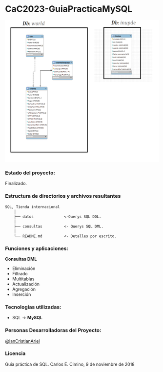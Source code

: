 # CaC2023-GuiaPracticaMySQL
![imagen](/2.png)

### Estado del proyecto:
Finalizado.

### Estructura de directorios y archivos resultantes

    SQL, Tienda internacional
        │
        ├── datos              <-Querys SQL DDL.
        │
        ├── consultas          <- Querys SQL DML.
        │
        └── README.md          <- Detalles por escrito.
        
### Funciones y aplicaciones:
**Consultas DML**

 - Eliminación
 - Filtrado
 - Multitablas
 - Actualización
 - Agregación
 - Inserción

### Tecnologías utilizadas:
- SQL -> **MySQL**

### Personas Desarrolladoras del Proyecto:
[@ianCristianAriel](https://github.com/ianCristianAriel)

### Licencia
Guía práctica de SQL. Carlos E. Cimino, 9 de noviembre de 2018
